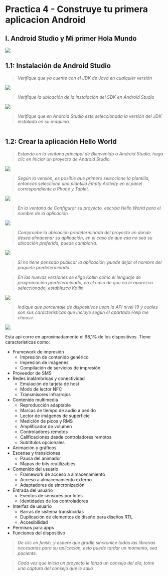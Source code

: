 # Practica 4 - Construye tu primera aplicacion Android

## I. Android Studio y Mi primer Hola Mundo
<img src="medios\1.PNG"/>

## 1.1: Instalación de Android Studio

> *Verifique que ya cuente con el JDK de Java en cualquier versión*
<img src="medios\2.png"/>

> *Verifique la ubicación de la instalación del SDK en Android Studio*
<img src="medios\2.PNG"/>

> *Verifique que en Android Studio este seleccionada la versión del JDK instalada en su máquina.*
<img src=""/>

## 1.2: Crear la aplicación Hello World

> *Estando en la ventana principal de Bienvenido a Android Studio, haga clic en Iniciar un proyecto de Android Studio.*
<img src="medios\4.jpg"/>

> *Según la versión, es posible que primero seleccione la plantilla, entonces seleccione una plantilla Empty Activity en el panel correspondiente a Phone y Tablet.*
<img src="medios\5.jpg"/>

> *En la ventana de Configurar su proyecto, escriba Hello World para el nombre de la aplicación*
<img src="medios\6.jpg"/>

> *Compruebe la ubicación predeterminada del proyecto en donde desea almacenar su aplicación, en el caso de que esa no sea su ubicación preferida, puede cambiarla.*
<img src="medios\7.jpg"/>

> *Si no tiene pensado publicar la aplicación, puede dejar el nombre del paquete predeterminado.*

> *En las nuevas versiones se elige Kotlin como el lenguaje de programación predeterminado, en el caso de que no le aparezca seleccionado, establezca Kotlin.*
<img src="medios\8.jpg"/>

> *Indique que porcentaje de dispositivos usan la API nivel 19 y cuales son sus características que incluye según el apartado Help me choose.*
<img src="medios\9.jpg"/>

Esta api corre en aproximadamente el 98,1% de los dispositivos. Tiene caracteristicas como:

+ Framework de impresión
  + Impresión de contenido genérico
  + Impresión de imágenes
  + Compilación de servicios de impresión
+ Proveedor de SMS
+ Redes inalámbricas y conectividad
  + Emulación de tarjeta de host
  + Modo de lector NFC
  + Transmisores infrarrojos
+ Contenido multimedia
  + Reproducción adaptable
  + Marcas de tiempo de audio a pedido
  + Lector de imágenes de superficie
  + Medición de picos y RMS
  + Amplificador de volumen
  + Controladores remotos
  + Calificaciones desde controladores remotos
  + Subtítulos opcionales
+ Animación y gráficos
+ Escenas y transiciones
  + Pausa del animador
  + Mapas de bits reutilizables
+ Contenido del usuario
  + Framework de acceso a almacenamiento
  + Acceso a almacenamiento externo
  + Adaptadores de sincronización
+ Entrada del usuario
  + Eventos de sensores por lotes
  + Identidades de los controladores
+ Interfaz de usuario
  + Barras de sistema translúcidas
  + Duplicación de elementos de diseño para diseños RTL
  + Accesibilidad
+ Permisos para apps
+ Funciones del dispositivo

> *De clic en finish, y espere que gradle sincronice todas las librerías necesarias para su aplicación, esto puede tardar un momento, sea paciente.*

> *Cada vez que inicia un proyecto le lanza un consejo del día, tome una captura del consejo que le salió* 

